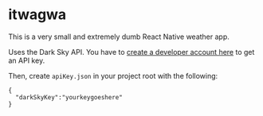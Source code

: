 # itwagwa

This is a very small and extremely dumb React Native weather app.

Uses the Dark Sky API. You have to [create a developer account here](https://darksky.net/dev) to get an API key.

Then, create `apiKey.json` in your project root with the following:

```
{
  "darkSkyKey":"yourkeygoeshere"
}
```
